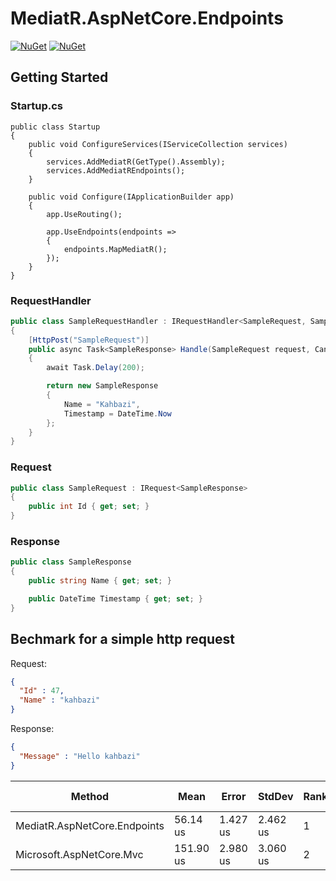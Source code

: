 # MediatR.AspNetCore.Endpoints

[![NuGet](https://img.shields.io/nuget/dt/mediatr.aspnetcore.endpoints.svg)](https://www.nuget.org/packages/mediatr.aspnetcore.endpoints) 
[![NuGet](https://img.shields.io/nuget/vpre/mediatr.aspnetcore.endpoints.svg)](https://www.nuget.org/packages/mediatr.aspnetcore.endpoints)

## Getting Started

### Startup.cs
```
public class Startup
{
    public void ConfigureServices(IServiceCollection services)
    {
        services.AddMediatR(GetType().Assembly);
        services.AddMediatREndpoints();
    }

    public void Configure(IApplicationBuilder app)
    {
        app.UseRouting();

        app.UseEndpoints(endpoints =>
        {
            endpoints.MapMediatR();
        });
    }
}
```
### RequestHandler
```csharp
public class SampleRequestHandler : IRequestHandler<SampleRequest, SampleResponse>
{
    [HttpPost("SampleRequest")]
    public async Task<SampleResponse> Handle(SampleRequest request, CancellationToken cancellationToken)
    {
        await Task.Delay(200);

        return new SampleResponse
        {
            Name = "Kahbazi",
            Timestamp = DateTime.Now
        };
    }
}
```
### Request
```csharp
public class SampleRequest : IRequest<SampleResponse>
{
    public int Id { get; set; }
}
```
### Response
```csharp
public class SampleResponse
{
    public string Name { get; set; }

    public DateTime Timestamp { get; set; }
}
```

## Bechmark for a simple http request

Request: 
```json
{
  "Id" : 47,
  "Name" : "kahbazi"
}
```

Response:
```json 
{
  "Message" : "Hello kahbazi"
}
```

  
| Method | Mean | Error | StdDev | Rank | Gen 0 | Gen 1 | Gen 2 | Allocated |
| --- | --- | --- | --- | --- | --- | --- | --- | --- |
| MediatR.AspNetCore.Endpoints | 56.14 us | 1.427 us | 2.462 us | 1 | 2.9297 | - | - | 9.18 KB |
| Microsoft.AspNetCore.Mvc | 151.90 us | 2.980 us | 3.060 us | 2 | 4.8828 | - | - | 16.29 KB |
